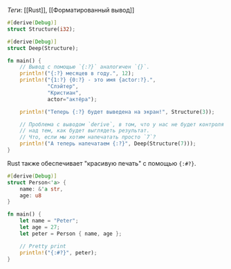 *Теги*: [[Rust]], [[Форматированный вывод]]

```rust
#[derive(Debug)]
struct Structure(i32);

#[derive(Debug)]
struct Deep(Structure);

fn main() {
    // Вывод с помощью `{:?}` аналогичен `{}`.
    println!("{:?} месяцев в году.", 12);
    println!("{1:?} {0:?} - это имя {actor:?}.",
             "Слэйтер",
             "Кристиан",
             actor="актёра");

    println!("Теперь {:?} будет выведена на экран!", Structure(3));

    // Проблема с выводом `derive`, в том, что у нас не будет контроля
    // над тем, как будет выглядеть результат.
    // Что, если мы хотим напечатать просто `7`?
    println!("А теперь напечатаем {:?}", Deep(Structure(7)));
}
```

Rust также обеспечивает "красивую печать" с помощью `{:#?}`.

```rust
#[derive(Debug)]
struct Person<'a> {
    name: &'a str,
    age: u8
}

fn main() {
    let name = "Peter";
    let age = 27;
    let peter = Person { name, age };

    // Pretty print
    println!("{:#?}", peter);
}
```

```rust

```

```rust

```
